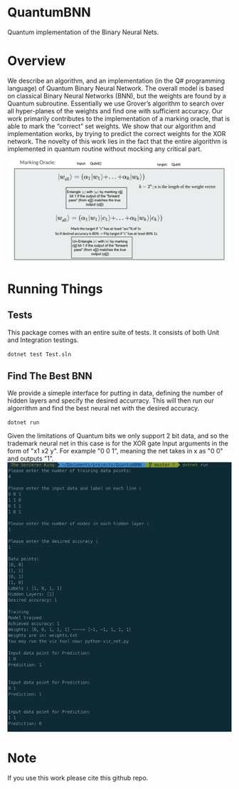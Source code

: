 # QuantumBNN
Quantum implementation of the Binary Neural Nets.

# Overview
We describe an algorithm, and an implementation (in the Q# programming language) of Quantum Binary Neural Network. The overall model is based on classical Binary Neural Networks (BNN), but the weights are found by a Quantum subroutine.
Essentially we use Grover’s algorithm to search over all hyper-planes of the weights and find one with sufficient accuracy. Our work primarily contributes to the implementation of a marking oracle, that is able to mark the “correct” set weights. We show that our algorithm and implementation works, by trying to predict the correct weights for the XOR network. The novelty of this work lies in the fact that the entire algorithm is implemented in quantum routine without mocking any critical part.

![Algorithm Overview](images/algo_overview.png)

# Running Things

## Tests
This package comes with an entire suite of tests. It consists of both Unit and Integration testings.

` dotnet test Test.sln `

## Find The Best BNN
We provide a simeple interface for putting in data, defining the number of hidden layers and specify the desired accurracy. This will then run our algorrithm and find the best neural net with the desired accuracy.

`dotnet run`

Given the limitations of Quantum bits we only support 2 bit data, and so the trademark neural net in this case is for the XOR gate
Input arguments in the form of "x1 x2 y". For example "0 0 1", meaning the net takes in x as "0 0" and outputs "1".
![Interface Example](images/interface_example.png)

# Note
If you use this work please cite this github repo.
